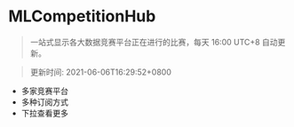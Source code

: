 # MLCompetitionHub

> 一站式显示各大数据竞赛平台正在进行的比赛，每天 16:00 UTC+8 自动更新。
  
> 更新时间: 2021-06-06T16:29:52+0800 

* 多家竞赛平台
* 多种订阅方式
* 下拉查看更多